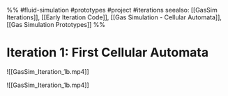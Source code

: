%%
#fluid-simulation #prototypes #project #iterations
seealso: [[GasSim Iterations]], [[Early Iteration Code]], [[Gas Simulation - Cellular Automata]], [[Gas Simulation Prototypes]]
%%

# Iteration 1: First Cellular Automata

![[GasSim_Iteration_1b.mp4]]

![[GasSim_Iteration_1b.mp4]]